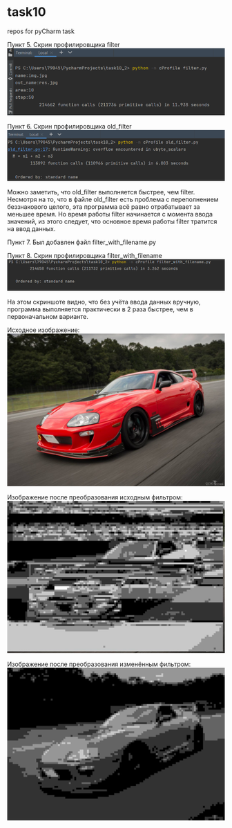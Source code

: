 # task10

repos for pyCharm task

Пункт 5. Скрин профилировщика filter 
![Скрин1](https://github.com/Roggi7/task10/blob/main/filter_profiler.png)

Пункт 6. Скрин профилировщика old_filter
![Скрин2](https://github.com/Roggi7/task10/blob/main/old_filter_profiler.png)

Можно заметить, что old_filter выполняется быстрее, чем filter. Несмотря на то, что в файле old_filter есть проблема с переполнением беззнакового целого, эта программа всё равно отрабатывает за меньшее время. Но время работы filter начинается с момента ввода значений, из этого следует, что основное время работы filter тратится на ввод данных.

Пункт 7. Был добавлен файл filter_with_filename.py

Пункт 8. Скрин профилировщика filter_with_filename
![Скрин3](https://github.com/Roggi7/task10/blob/main/filter_with_filename.png)

На этом скриншоте видно, что без учёта ввода данных вручную, программа выполняется практически в 2 раза быстрее, чем в первоначальном варианте.

Исходное изображение:
![Исходник](https://github.com/Roggi7/task10/blob/main/img.jpg)

Изображение после преобразования исходным фильтром:
![Результат1](https://github.com/Roggi7/task10/blob/main/res1.jpg)

Изображение после преобразования изменённым фильтром:
![Результат2](https://github.com/Roggi7/task10/blob/main/res.jpg)